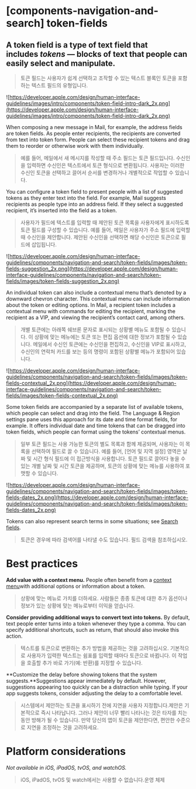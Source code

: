 # **[components-navigation-and-search] token-fields**

## A token field is a type of text field that includes *tokens* — blocks of text that people can easily select and manipulate.
> 토큰 필드는 사용자가 쉽게 선택하고 조작할 수 있는 텍스트 블록인 토큰을 포함하는 텍스트 필드의 유형입니다.
>




![https://developer.apple.com/design/human-interface-guidelines/images/intro/components/token-field-intro-dark_2x.png](https://developer.apple.com/design/human-interface-guidelines/images/intro/components/token-field-intro-dark_2x.png)

When composing a new message in Mail, for example, the address fields are token fields. As people enter recipients, the recipients are converted from text into token form. People can select these recipient tokens and drag them to reorder or otherwise work with them individually.
> 예를 들어, 메일에서 새 메시지를 작성할 때 주소 필드는 토큰 필드입니다. 수신인을 입력하면 수신인은 텍스트에서 토큰 형식으로 변환됩니다. 사용자는 이러한 수신인 토큰을 선택하고 끌어서 순서를 변경하거나 개별적으로 작업할 수 있습니다.
>




You can configure a token field to present people with a list of suggested tokens as they enter text into the field. For example, Mail suggests recipients as people type into an address field. If they select a suggested recipient, it’s inserted into the field as a token.
> 사용자가 필드에 텍스트를 입력할 때 제안된 토큰 목록을 사용자에게 표시하도록 토큰 필드를 구성할 수 있습니다. 예를 들어, 메일은 사용자가 주소 필드에 입력할 때 수신인을 제안합니다. 제안된 수신인을 선택하면 해당 수신인은 토큰으로 필드에 삽입됩니다.
>




![https://developer.apple.com/design/human-interface-guidelines/components/navigation-and-search/token-fields/images/token-fields-suggestion_2x.png](https://developer.apple.com/design/human-interface-guidelines/components/navigation-and-search/token-fields/images/token-fields-suggestion_2x.png)

An individual token can also include a contextual menu that’s denoted by a downward chevron character. This contextual menu can include information about the token or editing options. In Mail, a recipient token includes a contextual menu with commands for editing the recipient, marking the recipient as a VIP, and viewing the recipient’s contact card, among others.
> 개별 토큰에는 아래쪽 쉐브론 문자로 표시되는 상황별 메뉴도 포함될 수 있습니다. 이 상황에 맞는 메뉴에는 토큰 또는 편집 옵션에 대한 정보가 포함될 수 있습니다. 메일에서 수신인 토큰에는 수신인을 편집하고, 수신인을 VIP로 표시하고, 수신인의 연락처 카드를 보는 등의 명령이 포함된 상황별 메뉴가 포함되어 있습니다.
>




![https://developer.apple.com/design/human-interface-guidelines/components/navigation-and-search/token-fields/images/token-fields-contextual_2x.png](https://developer.apple.com/design/human-interface-guidelines/components/navigation-and-search/token-fields/images/token-fields-contextual_2x.png)

Some token fields are accompanied by a separate list of available tokens, which people can select and drag into the field. The Language & Region settings pane uses this approach for its date and time format fields, for example. It offers individual date and time tokens that can be dragged into token fields, which people can format using the tokens’ contextual menus.
> 일부 토큰 필드는 사용 가능한 토큰의 별도 목록과 함께 제공되며, 사용자는 이 목록을 선택하여 필드로 끌 수 있습니다. 예를 들어, [언어 및 지역 설정] 영역은 날짜 및 시간 형식 필드에 이 접근방식을 사용합니다. 토큰 필드로 끌어다 놓을 수 있는 개별 날짜 및 시간 토큰을 제공하며, 토큰의 상황에 맞는 메뉴를 사용하여 포맷할 수 있습니다.
>




![https://developer.apple.com/design/human-interface-guidelines/components/navigation-and-search/token-fields/images/token-fields-dates_2x.png](https://developer.apple.com/design/human-interface-guidelines/components/navigation-and-search/token-fields/images/token-fields-dates_2x.png)

Tokens can also represent search terms in some situations; see [Search fields](../components/navigation-and-search/search-fields).
> 토큰은 경우에 따라 검색어를 나타낼 수도 있습니다. 필드 검색을 참조하십시오.
>




# **Best practices**

**Add value with a context menu.** People often benefit from a [context menu](../components/menus-and-actions/context-menus)with additional options or information about a token.
> 상황에 맞는 메뉴로 가치를 더하세요. 사람들은 종종 토큰에 대한 추가 옵션이나 정보가 있는 상황에 맞는 메뉴로부터 이익을 얻습니다.
>




**Consider providing additional ways to convert text into tokens.** By default, text people enter turns into a token whenever they type a comma. You can specify additional shortcuts, such as return, that should also invoke this action.
> 텍스트를 토큰으로 변환하는 추가 방법을 제공하는 것을 고려하십시오. 기본적으로 사용자가 입력한 텍스트는 쉼표를 입력할 때마다 토큰으로 바뀝니다. 이 작업을 호출할 추가 바로 가기(예: 반환)를 지정할 수 있습니다.
>




**Customize the delay before showing tokens that the system suggests.**Suggestions appear immediately by default. However, suggestions appearing too quickly can be a distraction while typing. If your app suggests tokens, consider adjusting the delay to a comfortable level.
> 시스템에서 제안하는 토큰을 표시하기 전에 지연을 사용자 지정합니다.제안은 기본적으로 즉시 나타납니다. 그러나 제안이 너무 빨리 나타나는 것은 타자를 치는 동안 방해가 될 수 있습니다. 만약 당신의 앱이 토큰을 제안한다면, 편안한 수준으로 지연을 조정하는 것을 고려하세요.
>




# **Platform considerations**

*Not available in iOS, iPadOS, tvOS, and watchOS.*
> iOS, iPadOS, tvOS 및 watch에서는 사용할 수 없습니다.운영 체제
>



